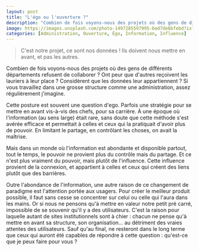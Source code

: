 ```yaml
---
layout: post
title: "L'égo ou l'ouverture ?"
description: "Combien de fois voyons-nous des projets où des gens de différents départements refusent de collaborer ? Ont peur que d'autres reçoivent les lauriers à leur place ? Considèrent que les données leur appartiennent ?"
image: https://images.unsplash.com/photo-1497285597995-6ed7de6bfebd?ixlib=rb-1.2.1&ixid=eyJhcHBfaWQiOjEyMDd9&auto=format&fit=crop&w=700&q=60
categories: [Administration, Ouverture, Égo, Information, Influence]
---
```


> C'est notre projet, ce sont nos données ! Ils doivent nous mettre en avant, et pas les autres.

Combien de fois voyons-nous des projets où des gens de différents départements refusent de collaborer ? Ont peur que d'autres reçoivent les lauriers à leur place ? Considèrent que les données leur appartiennent ? Si vous travaillez dans une grosse structure comme une administration, assez régulièrement j'imagine.

Cette posture est souvent une question d'ego. Parfois une stratégie pour se mettre en avant vis-à-vis des chefs, pour sa carrière. À une époque où l'information (au sens large) était rare, sans doute que cette méthode s'est avérée efficace et permettait à celles et ceux qui la pratiquait d'avoir plus de pouvoir. En limitant le partage, en contrôlant les choses, on avait la maîtrise.

Mais dans un monde où l'information est abondante et disponible partout, tout le temps, le pouvoir ne provient plus du contrôle mais du partage. Et ce n'est plus vraiment du pouvoir, mais plutôt de l'influence. Cette influence provient de la connexion, et appartient à celles et ceux qui créent des liens plutôt que des barrières.

Outre l'abondance de l'information, une autre raison de ce changement de paradigme est l'attention portée aux usagers. Pour créer le meilleur produit possible, il faut sans cesse se concentrer sur celui ou celle qui l'aura dans les mains. Or si nous ne pensons qu'à mettre en valeur notre petit pré carré, impossible de se souvenir qu'il y a des utilisateurs. C'est la raison pour laquelle autant de sites institutionnels sont à chier : chacun ne pense qu'à mettre en avant sa structure, son organisation… au détriment des vraies attentes des utilisateurs. Sauf qu'au final, ne resteront dans le long terme que ceux qui auront été capables de répondre à cette question : qu'est-ce que je peux faire pour vous ?
